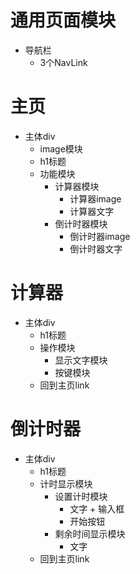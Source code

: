 # 通用页面模块

- 导航栏
    - 3个NavLink

# 主页

- 主体div
    - image模块
    - h1标题
    - 功能模块
        - 计算器模块
            - 计算器image
            - 计算器文字
        - 倒计时器模块
            - 倒计时器image
            - 倒计时器文字
            
# 计算器

- 主体div
    - h1标题
    - 操作模块
        - 显示文字模块
        - 按键模块
    - 回到主页link
    
# 倒计时器

- 主体div
    - h1标题
    - 计时显示模块
        - 设置计时模块
            - 文字 + 输入框
            - 开始按钮
        - 剩余时间显示模块
            - 文字
    - 回到主页link
